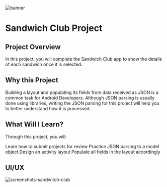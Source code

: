 ![banner](https://user-images.githubusercontent.com/20029287/46324719-881b4680-c612-11e8-92b6-5bb5882b2abd.jpg)

# Sandwich Club Project

## Project Overview
In this project, you will complete the Sandwich Club app to show the details of each sandwich once it is selected.

## Why this Project
Building a layout and populating its fields from data received as JSON is a common task for Android Developers. Although JSON parsing is usually done using libraries, writing the JSON parsing for this project will help you to better understand how it is processed.

## What Will I Learn?
Through this project, you will:

Learn how to submit projects for review
Practice JSON parsing to a model object
Design an activity layout
Populate all fields in the layout accordingly

## UI/UX
![screenshots-sandwitch-club](https://user-images.githubusercontent.com/20029287/46324804-f95af980-c612-11e8-8381-1e8109c121fd.jpg)
